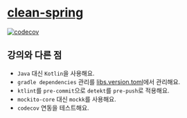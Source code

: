 # [clean-spring](https://www.inflearn.com/course/%ED%86%A0%EB%B9%84-%ED%81%B4%EB%A6%B0%EC%8A%A4%ED%94%84%EB%A7%81-%EB%8F%84%EB%A9%94%EC%9D%B8%EB%AA%A8%EB%8D%B8%ED%8C%A8%ED%84%B4-%ED%97%A5%EC%82%AC%EA%B3%A0%EB%82%A0-part1/dashboard)

[![codecov](https://codecov.io/gh/hodadako/clean-spring/branch/main/graph/badge.svg)](https://codecov.io/gh/hodadako/clean-spring)

## 강의와 다른 점
- `Java` 대신 `Kotlin`을 사용해요.
- `gradle dependencies` 관리를 [libs.version.toml](/splearn/gradle/libs.versions.toml)에서 관리해요.
- `ktlint`를 `pre-commit`으로 `detekt`를 `pre-push`로 적용해요.
- `mockito-core` 대신 `mockk`를 사용해요.
- `codecov` 연동을 테스트해요.